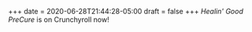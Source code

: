 +++
date = 2020-06-28T21:44:28-05:00
draft = false
+++
_Healin' Good PreCure_ is on Crunchyroll now!